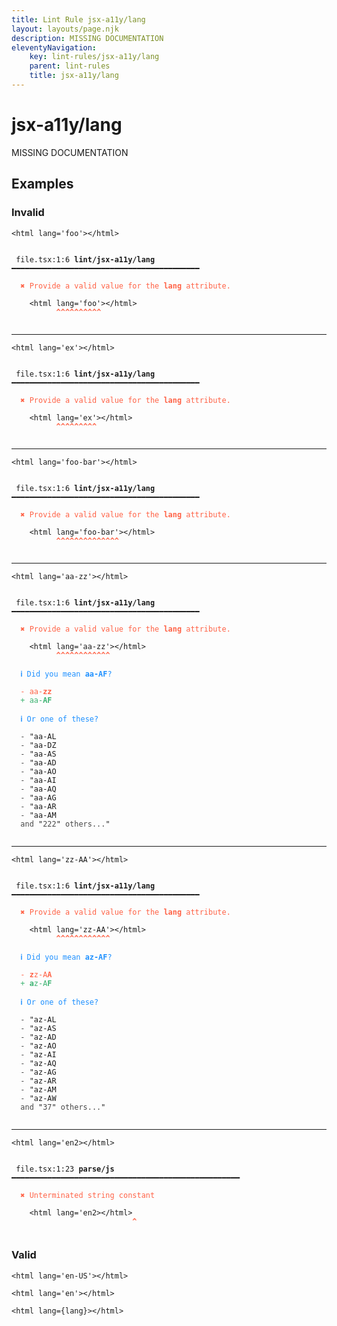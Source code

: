 ```yaml
---
title: Lint Rule jsx-a11y/lang
layout: layouts/page.njk
description: MISSING DOCUMENTATION
eleventyNavigation:
	key: lint-rules/jsx-a11y/lang
	parent: lint-rules
	title: jsx-a11y/lang
---
```


# jsx-a11y/lang

MISSING DOCUMENTATION

<!-- EVERYTHING BELOW IS AUTOGENERATED. SEE SCRIPTS FOLDER FOR UPDATE SCRIPTS hash(39670beec7a685175accfa5921a37ee3503eb514) -->

## Examples
### Invalid
<pre class="language-text"><code class="language-text"><<span class="token attr-name">html</span> <span class="token attr-name">lang</span><span class="token operator">=</span><span class="token string">&apos;foo&apos;</span>><<span class="token operator">/</span><span class="token attr-name">html</span>></code></pre>
<pre class="language-text"><code class="language-text">
 <span style="text-decoration-style: dotted;">file.tsx:1:6</span> <strong>lint/jsx-a11y/lang</strong> ━━━━━━━━━━━━━━━━━━━━━━━━━━━━━━━━━━━━━━━━━━

  <strong><span style="color: Tomato;">✖ </span></strong><span style="color: Tomato;">Provide a valid value for the </span><span style="color: Tomato;"><strong>lang</strong></span><span style="color: Tomato;"> attribute.</span>

    &lt;<span class="token attr-name">html</span> <span class="token attr-name">lang</span><span class="token operator">=</span><span class="token string">&apos;foo&apos;</span>&gt;&lt;<span class="token operator">/</span><span class="token attr-name">html</span>&gt;
          <span style="color: Tomato;"><strong>^</strong></span><span style="color: Tomato;"><strong>^</strong></span><span style="color: Tomato;"><strong>^</strong></span><span style="color: Tomato;"><strong>^</strong></span><span style="color: Tomato;"><strong>^</strong></span><span style="color: Tomato;"><strong>^</strong></span><span style="color: Tomato;"><strong>^</strong></span><span style="color: Tomato;"><strong>^</strong></span><span style="color: Tomato;"><strong>^</strong></span><span style="color: Tomato;"><strong>^</strong></span>

</code></pre>

---------------

<pre class="language-text"><code class="language-text"><<span class="token attr-name">html</span> <span class="token attr-name">lang</span><span class="token operator">=</span><span class="token string">&apos;ex&apos;</span>><<span class="token operator">/</span><span class="token attr-name">html</span>></code></pre>
<pre class="language-text"><code class="language-text">
 <span style="text-decoration-style: dotted;">file.tsx:1:6</span> <strong>lint/jsx-a11y/lang</strong> ━━━━━━━━━━━━━━━━━━━━━━━━━━━━━━━━━━━━━━━━━━

  <strong><span style="color: Tomato;">✖ </span></strong><span style="color: Tomato;">Provide a valid value for the </span><span style="color: Tomato;"><strong>lang</strong></span><span style="color: Tomato;"> attribute.</span>

    &lt;<span class="token attr-name">html</span> <span class="token attr-name">lang</span><span class="token operator">=</span><span class="token string">&apos;ex&apos;</span>&gt;&lt;<span class="token operator">/</span><span class="token attr-name">html</span>&gt;
          <span style="color: Tomato;"><strong>^</strong></span><span style="color: Tomato;"><strong>^</strong></span><span style="color: Tomato;"><strong>^</strong></span><span style="color: Tomato;"><strong>^</strong></span><span style="color: Tomato;"><strong>^</strong></span><span style="color: Tomato;"><strong>^</strong></span><span style="color: Tomato;"><strong>^</strong></span><span style="color: Tomato;"><strong>^</strong></span><span style="color: Tomato;"><strong>^</strong></span>

</code></pre>

---------------

<pre class="language-text"><code class="language-text"><<span class="token attr-name">html</span> <span class="token attr-name">lang</span><span class="token operator">=</span><span class="token string">&apos;foo-bar&apos;</span>><<span class="token operator">/</span><span class="token attr-name">html</span>></code></pre>
<pre class="language-text"><code class="language-text">
 <span style="text-decoration-style: dotted;">file.tsx:1:6</span> <strong>lint/jsx-a11y/lang</strong> ━━━━━━━━━━━━━━━━━━━━━━━━━━━━━━━━━━━━━━━━━━

  <strong><span style="color: Tomato;">✖ </span></strong><span style="color: Tomato;">Provide a valid value for the </span><span style="color: Tomato;"><strong>lang</strong></span><span style="color: Tomato;"> attribute.</span>

    &lt;<span class="token attr-name">html</span> <span class="token attr-name">lang</span><span class="token operator">=</span><span class="token string">&apos;foo-bar&apos;</span>&gt;&lt;<span class="token operator">/</span><span class="token attr-name">html</span>&gt;
          <span style="color: Tomato;"><strong>^</strong></span><span style="color: Tomato;"><strong>^</strong></span><span style="color: Tomato;"><strong>^</strong></span><span style="color: Tomato;"><strong>^</strong></span><span style="color: Tomato;"><strong>^</strong></span><span style="color: Tomato;"><strong>^</strong></span><span style="color: Tomato;"><strong>^</strong></span><span style="color: Tomato;"><strong>^</strong></span><span style="color: Tomato;"><strong>^</strong></span><span style="color: Tomato;"><strong>^</strong></span><span style="color: Tomato;"><strong>^</strong></span><span style="color: Tomato;"><strong>^</strong></span><span style="color: Tomato;"><strong>^</strong></span><span style="color: Tomato;"><strong>^</strong></span>

</code></pre>

---------------

<pre class="language-text"><code class="language-text"><<span class="token attr-name">html</span> <span class="token attr-name">lang</span><span class="token operator">=</span><span class="token string">&apos;aa-zz&apos;</span>><<span class="token operator">/</span><span class="token attr-name">html</span>></code></pre>
<pre class="language-text"><code class="language-text">
 <span style="text-decoration-style: dotted;">file.tsx:1:6</span> <strong>lint/jsx-a11y/lang</strong> ━━━━━━━━━━━━━━━━━━━━━━━━━━━━━━━━━━━━━━━━━━

  <strong><span style="color: Tomato;">✖ </span></strong><span style="color: Tomato;">Provide a valid value for the </span><span style="color: Tomato;"><strong>lang</strong></span><span style="color: Tomato;"> attribute.</span>

    &lt;<span class="token attr-name">html</span> <span class="token attr-name">lang</span><span class="token operator">=</span><span class="token string">&apos;aa-zz&apos;</span>&gt;&lt;<span class="token operator">/</span><span class="token attr-name">html</span>&gt;
          <span style="color: Tomato;"><strong>^</strong></span><span style="color: Tomato;"><strong>^</strong></span><span style="color: Tomato;"><strong>^</strong></span><span style="color: Tomato;"><strong>^</strong></span><span style="color: Tomato;"><strong>^</strong></span><span style="color: Tomato;"><strong>^</strong></span><span style="color: Tomato;"><strong>^</strong></span><span style="color: Tomato;"><strong>^</strong></span><span style="color: Tomato;"><strong>^</strong></span><span style="color: Tomato;"><strong>^</strong></span><span style="color: Tomato;"><strong>^</strong></span><span style="color: Tomato;"><strong>^</strong></span>

  <strong><span style="color: DodgerBlue;">ℹ </span></strong><span style="color: DodgerBlue;">Did you mean </span><span style="color: DodgerBlue;"><strong>aa-AF</strong></span><span style="color: DodgerBlue;">?</span>

  <span style="color: Tomato;">-</span> <span style="color: Tomato;">aa-</span><span style="color: Tomato;"><strong>zz</strong></span>
  <span style="color: MediumSeaGreen;">+</span> <span style="color: MediumSeaGreen;">aa-</span><span style="color: MediumSeaGreen;"><strong>AF</strong></span>

  <strong><span style="color: DodgerBlue;">ℹ </span></strong><span style="color: DodgerBlue;">Or one of these?</span>

  <span style="opacity: 0.8;">- </span>"aa-AL
  <span style="opacity: 0.8;">- </span>"aa-DZ
  <span style="opacity: 0.8;">- </span>"aa-AS
  <span style="opacity: 0.8;">- </span>"aa-AD
  <span style="opacity: 0.8;">- </span>"aa-AO
  <span style="opacity: 0.8;">- </span>"aa-AI
  <span style="opacity: 0.8;">- </span>"aa-AQ
  <span style="opacity: 0.8;">- </span>"aa-AG
  <span style="opacity: 0.8;">- </span>"aa-AR
  <span style="opacity: 0.8;">- </span>"aa-AM
  <span style="opacity: 0.8;">and </span>"<span style="opacity: 0.8;">222</span>"<span style="opacity: 0.8;"> others...</span>"

</code></pre>

---------------

<pre class="language-text"><code class="language-text"><<span class="token attr-name">html</span> <span class="token attr-name">lang</span><span class="token operator">=</span><span class="token string">&apos;zz-AA&apos;</span>><<span class="token operator">/</span><span class="token attr-name">html</span>></code></pre>
<pre class="language-text"><code class="language-text">
 <span style="text-decoration-style: dotted;">file.tsx:1:6</span> <strong>lint/jsx-a11y/lang</strong> ━━━━━━━━━━━━━━━━━━━━━━━━━━━━━━━━━━━━━━━━━━

  <strong><span style="color: Tomato;">✖ </span></strong><span style="color: Tomato;">Provide a valid value for the </span><span style="color: Tomato;"><strong>lang</strong></span><span style="color: Tomato;"> attribute.</span>

    &lt;<span class="token attr-name">html</span> <span class="token attr-name">lang</span><span class="token operator">=</span><span class="token string">&apos;zz-AA&apos;</span>&gt;&lt;<span class="token operator">/</span><span class="token attr-name">html</span>&gt;
          <span style="color: Tomato;"><strong>^</strong></span><span style="color: Tomato;"><strong>^</strong></span><span style="color: Tomato;"><strong>^</strong></span><span style="color: Tomato;"><strong>^</strong></span><span style="color: Tomato;"><strong>^</strong></span><span style="color: Tomato;"><strong>^</strong></span><span style="color: Tomato;"><strong>^</strong></span><span style="color: Tomato;"><strong>^</strong></span><span style="color: Tomato;"><strong>^</strong></span><span style="color: Tomato;"><strong>^</strong></span><span style="color: Tomato;"><strong>^</strong></span><span style="color: Tomato;"><strong>^</strong></span>

  <strong><span style="color: DodgerBlue;">ℹ </span></strong><span style="color: DodgerBlue;">Did you mean </span><span style="color: DodgerBlue;"><strong>az-AF</strong></span><span style="color: DodgerBlue;">?</span>

  <span style="color: Tomato;">-</span> <span style="color: Tomato;"><strong>z</strong></span><span style="color: Tomato;">z-A</span><span style="color: Tomato;"><strong>A</strong></span>
  <span style="color: MediumSeaGreen;">+</span> <span style="color: MediumSeaGreen;"><strong>a</strong></span><span style="color: MediumSeaGreen;">z-A</span><span style="color: MediumSeaGreen;"><strong>F</strong></span>

  <strong><span style="color: DodgerBlue;">ℹ </span></strong><span style="color: DodgerBlue;">Or one of these?</span>

  <span style="opacity: 0.8;">- </span>"az-AL
  <span style="opacity: 0.8;">- </span>"az-AS
  <span style="opacity: 0.8;">- </span>"az-AD
  <span style="opacity: 0.8;">- </span>"az-AO
  <span style="opacity: 0.8;">- </span>"az-AI
  <span style="opacity: 0.8;">- </span>"az-AQ
  <span style="opacity: 0.8;">- </span>"az-AG
  <span style="opacity: 0.8;">- </span>"az-AR
  <span style="opacity: 0.8;">- </span>"az-AM
  <span style="opacity: 0.8;">- </span>"az-AW
  <span style="opacity: 0.8;">and </span>"<span style="opacity: 0.8;">37</span>"<span style="opacity: 0.8;"> others...</span>"

</code></pre>

---------------

<pre class="language-text"><code class="language-text"><<span class="token attr-name">html</span> <span class="token attr-name">lang</span><span class="token operator">=</span><span class="token string">&apos;en2&gt;&lt;/html&gt;</span></code></pre>
<pre class="language-text"><code class="language-text">
 <span style="text-decoration-style: dotted;">file.tsx:1:23</span> <strong>parse/js</strong> ━━━━━━━━━━━━━━━━━━━━━━━━━━━━━━━━━━━━━━━━━━━━━━━━━━━

  <strong><span style="color: Tomato;">✖ </span></strong><span style="color: Tomato;">Unterminated string constant</span>

    &lt;<span class="token attr-name">html</span> <span class="token attr-name">lang</span><span class="token operator">=</span><span class="token string">&apos;en2&gt;&lt;/html&gt;</span>
                           <span style="color: Tomato;"><strong>^</strong></span>

</code></pre>
### Valid
<pre class="language-text"><code class="language-text"><<span class="token attr-name">html</span> <span class="token attr-name">lang</span><span class="token operator">=</span><span class="token string">&apos;en-US&apos;</span>><<span class="token operator">/</span><span class="token attr-name">html</span>></code></pre>
<pre class="language-text"><code class="language-text"><<span class="token attr-name">html</span> <span class="token attr-name">lang</span><span class="token operator">=</span><span class="token string">&apos;en&apos;</span>><<span class="token operator">/</span><span class="token attr-name">html</span>></code></pre>
<pre class="language-text"><code class="language-text"><<span class="token attr-name">html</span> <span class="token attr-name">lang</span><span class="token operator">=</span><span class="token punctuation">{</span><span class="token variable">lang</span><span class="token punctuation">}</span>><<span class="token operator">/</span><span class="token attr-name">html</span>></code></pre>
